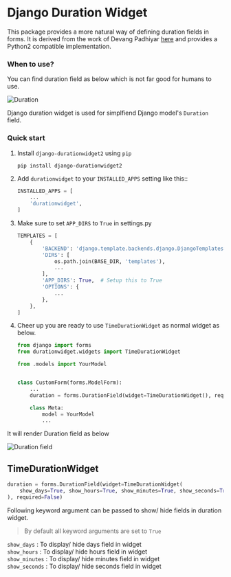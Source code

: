 #  Django Duration Widget

This package provides a more natural way of defining duration fields in forms. It is derived from the
work of Devang Padhiyar [here](https://github.com/devangpadhiyar/django-durationwidget) and provides a
Python2 compatible implementation.

### When to use?

You can find duration field as below which is not far good for humans to use.

![Duration](/docs/duration.png)



Django duration widget is used for simplfiend Django model's `Duration` field.


### Quick start

1. Install `django-durationwidget2` using `pip`

    `pip install django-durationwidget2`

2. Add `durationwidget` to your `INSTALLED_APPS` setting like this::

    ```python
    INSTALLED_APPS = [
        ...
        'durationwidget',
    ]
    ```
3. Make sure to set `APP_DIRS` to `True` in settings.py

    ```python
    TEMPLATES = [
        {
            'BACKEND': 'django.template.backends.django.DjangoTemplates',
            'DIRS': [
                os.path.join(BASE_DIR, 'templates'),
                ...
            ],
            'APP_DIRS': True,  # Setup this to True
            'OPTIONS': {
                ...
            },
        },
    ]
    ```

4. Cheer up you are ready to use `TimeDurationWidget` as normal widget as below.

    ```python
    from django import forms
    from durationwidget.widgets import TimeDurationWidget
    
    from .models import YourModel
    
    
    class CustomForm(forms.ModelForm):
        ...
        duration = forms.DurationField(widget=TimeDurationWidget(), required=False)
    
        class Meta:
            model = YourModel
            ...
    
    ```

It will render Duration field as below

![Duration field](/docs/duration_final.png)


## TimeDurationWidget

```python
duration = forms.DurationField(widget=TimeDurationWidget(
    show_days=True, show_hours=True, show_minutes=True, show_seconds=True
), required=False)
```
    
 Following keyword argument can be passed to show/ hide fields in duration widget.
 
 > By default all keyword arguments are set to `True`
 
`show_days` : To display/ hide days field in widget<br/>
`show_hours` : To display/ hide hours field in widget<br/>
`show_minutes` : To display/ hide minutes field in widget<br/>
`show_seconds` : To display/ hide seconds field in widget<br/>
